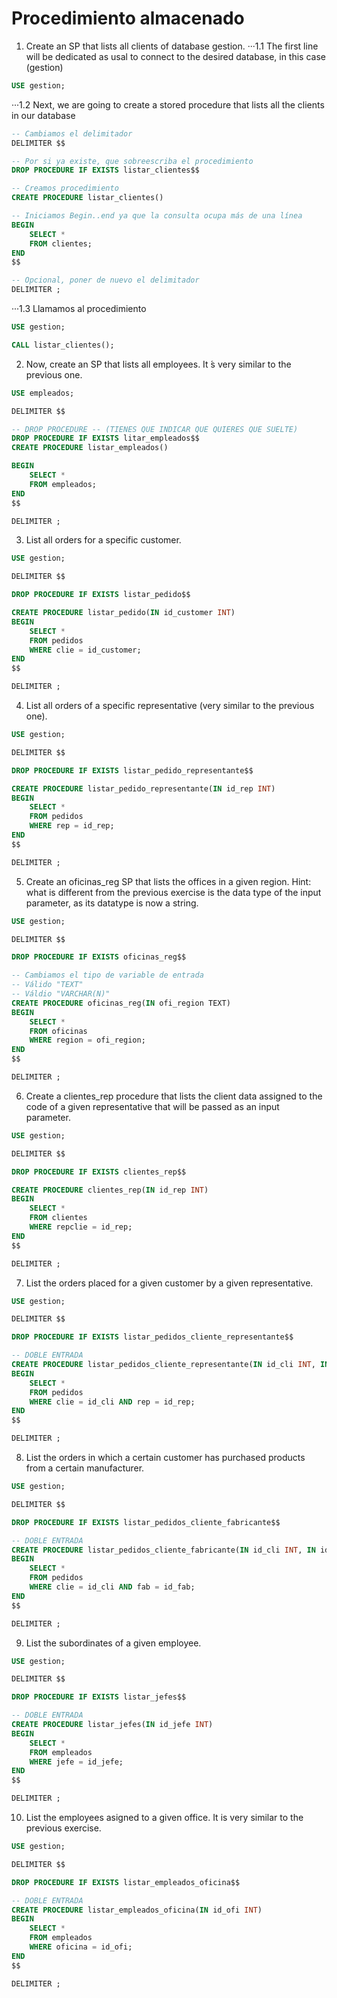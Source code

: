 # Procedimiento almacenado

1. Create an SP that lists all clients of database gestion.
···1.1 The first line will be dedicated as usal to connect to the desired database, in this case (gestion)

```sql
USE gestion;
```

···1.2 Next, we are going to create a stored procedure that lists all the clients in our database

```sql
-- Cambiamos el delimitador
DELIMITER $$ 

-- Por si ya existe, que sobreescriba el procedimiento
DROP PROCEDURE IF EXISTS listar_clientes$$

-- Creamos procedimiento
CREATE PROCEDURE listar_clientes()

-- Iniciamos Begin..end ya que la consulta ocupa más de una línea
BEGIN
    SELECT * 
    FROM clientes;
END
$$

-- Opcional, poner de nuevo el delimitador
DELIMITER ;
```

···1.3 Llamamos al procedimiento

```sql
USE gestion;

CALL listar_clientes();
```


2. Now, create an SP that lists all employees. It ́s very similar to the previous one.

```sql
USE empleados;

DELIMITER $$

-- DROP PROCEDURE -- (TIENES QUE INDICAR QUE QUIERES QUE SUELTE)
DROP PROCEDURE IF EXISTS litar_empleados$$
CREATE PROCEDURE listar_empleados()

BEGIN
    SELECT *
    FROM empleados;
END
$$

DELIMITER ;
```


3. List all orders for a specific customer.

```sql
USE gestion;

DELIMITER $$

DROP PROCEDURE IF EXISTS listar_pedido$$

CREATE PROCEDURE listar_pedido(IN id_customer INT)
BEGIN
    SELECT *
    FROM pedidos
    WHERE clie = id_customer;
END
$$

DELIMITER ;
```

4. List all orders of a specific representative (very similar to the previous one).

```sql
USE gestion;

DELIMITER $$

DROP PROCEDURE IF EXISTS listar_pedido_representante$$

CREATE PROCEDURE listar_pedido_representante(IN id_rep INT)
BEGIN
    SELECT *
    FROM pedidos
    WHERE rep = id_rep;
END
$$

DELIMITER ;
```

5. Create an oficinas_reg SP that lists the offices in a given region. Hint: what is different from the previous exercise is the data type of the input parameter, as its datatype is now a string.

```sql
USE gestion;

DELIMITER $$

DROP PROCEDURE IF EXISTS oficinas_reg$$

-- Cambiamos el tipo de variable de entrada
-- Válido "TEXT"
-- Váldio "VARCHAR(N)"
CREATE PROCEDURE oficinas_reg(IN ofi_region TEXT)
BEGIN
    SELECT *
    FROM oficinas
    WHERE region = ofi_region;
END
$$

DELIMITER ;
```

6. Create a clientes_rep procedure that lists the client data assigned to the code of a given representative that will be passed as an input parameter.

```sql
USE gestion;

DELIMITER $$

DROP PROCEDURE IF EXISTS clientes_rep$$

CREATE PROCEDURE clientes_rep(IN id_rep INT)
BEGIN
    SELECT *
    FROM clientes
    WHERE repclie = id_rep;
END
$$

DELIMITER ;
```

7. List the orders placed for a given customer by a given representative.

```sql
USE gestion;

DELIMITER $$

DROP PROCEDURE IF EXISTS listar_pedidos_cliente_representante$$

-- DOBLE ENTRADA
CREATE PROCEDURE listar_pedidos_cliente_representante(IN id_cli INT, IN id_rep INT)
BEGIN
    SELECT *
    FROM pedidos
    WHERE clie = id_cli AND rep = id_rep;
END
$$

DELIMITER ;
```

8. List the orders in which a certain customer has purchased products from a certain manufacturer.

```sql
USE gestion;

DELIMITER $$

DROP PROCEDURE IF EXISTS listar_pedidos_cliente_fabricante$$

-- DOBLE ENTRADA
CREATE PROCEDURE listar_pedidos_cliente_fabricante(IN id_cli INT, IN id_fab varchar(3))
BEGIN
    SELECT *
    FROM pedidos
    WHERE clie = id_cli AND fab = id_fab;
END
$$

DELIMITER ;
```

9. List the subordinates of a given employee.

```sql
USE gestion;

DELIMITER $$

DROP PROCEDURE IF EXISTS listar_jefes$$

-- DOBLE ENTRADA
CREATE PROCEDURE listar_jefes(IN id_jefe INT)
BEGIN
    SELECT *
    FROM empleados
    WHERE jefe = id_jefe;
END
$$

DELIMITER ;
```


10. List the employees asigned to a given office. It is very similar to the previous exercise.

```sql
USE gestion;

DELIMITER $$

DROP PROCEDURE IF EXISTS listar_empleados_oficina$$

-- DOBLE ENTRADA
CREATE PROCEDURE listar_empleados_oficina(IN id_ofi INT)
BEGIN
    SELECT *
    FROM empleados
    WHERE oficina = id_ofi;
END
$$

DELIMITER ;
```